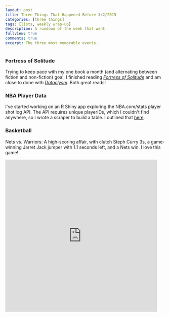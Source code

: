 ```yaml
---
layout: post
title: Three Things That Happened Before 3/2/2015
categories: [three things]
tags: [lists, weekly wrap-up]
description: A rundown of the week that went
fullview: true
comments: true
excerpt: The three most memorable events.
---
```


### Fortress of Solitude
Trying to keep pace with my one book a month (and alternating between fiction and non-fiction) goal, I finished reading [_Fortress of Solitude_](http://www.indiebound.org/book/9780375724886) and am close to done with [_Dataclysm_](http://www.indiebound.org/book/9780385347372). Both great reads!

### NBA Player Data
I've started working on an R Shiny app exploring the NBA.com/stats player shot log API. The API requires unique playerIDs, which I couldn't find anywhere, so I wrote a scraper to build a table. I outlined that [here](http://www.andywon.nyc/nba-player-IDs).

### Basketball
Nets vs. Warriors: A high-scoring affair, with clutch Steph Curry 3s, a game-winning Jarret Jack jumper with 1.1 seconds left, and a Nets win. I love this game!

<iframe src="https://vine.co/v/O0ePbO3AFzi/embed/simple" width="480" height="480" frameborder="0"></iframe><script src="https://platform.vine.co/static/scripts/embed.js"></script>